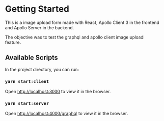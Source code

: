 # Getting Started

This is a image upload form made with React, Apollo Client 3 in the frontend and Apollo Server in the backend.

The objective was to test the graphql and apollo client image upload feature.

## Available Scripts

In the project directory, you can run:

### `yarn start:client`

Open [http://localhost:3000](http://localhost:3000) to view it in the browser.

### `yarn start:server`

Open [http://localhost:4000/graphql](http://localhost:4000/graphql) to view it in the browser.
